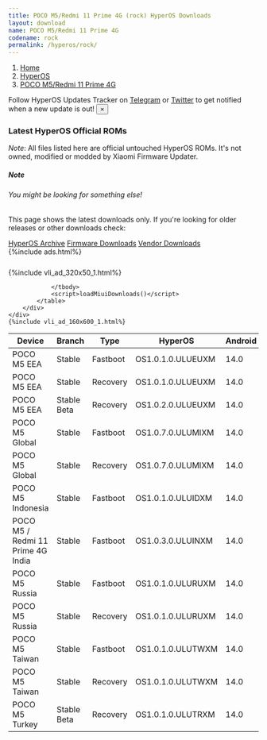 ```yaml
---
title: POCO M5/Redmi 11 Prime 4G (rock) HyperOS Downloads
layout: download
name: POCO M5/Redmi 11 Prime 4G
codename: rock
permalink: /hyperos/rock/
---
```

<nav aria-label="breadcrumb">
    <ol class="breadcrumb">
        <li class="breadcrumb-item"><a href="/">Home</a></li>
        <li class="breadcrumb-item"><a href="/hyperos/">HyperOS</a></li>
        <li class="breadcrumb-item active" aria-current="page"><a href="/hyperos/rock/">POCO M5/Redmi 11 Prime 4G</a></li>
    </ol>
</nav>
<div class="alert alert-primary alert-dismissible fade show" role="alert">
    Follow HyperOS Updates Tracker on <a href="https://t.me/MIUIUpdatesTracker" class="alert-link">Telegram</a>
     or <a href="https://twitter.com/MiFwUpdater" class="alert-link">Twitter</a> to get notified when a new update is out!
    <button type="button" class="close" data-dismiss="alert" aria-label="Close">
        <span aria-hidden="true">&times;</span>
    </button>
</div>

### Latest HyperOS Official ROMs
*Note*: All files listed here are official untouched HyperOS ROMs. It's not owned, modified or modded by Xiaomi Firmware Updater.
<div class="card">
  <div class="card-body">
    <h5 class="card-title">Note</h5>
    <h6 class="card-subtitle mb-2 text-muted">You might be looking for something else!</h6>
    <p class="card-text">This page shows the latest downloads only.
     If you're looking for older releases or other downloads check:</p>
    <a href="/archive/hyperos/rock/" class="card-link">HyperOS Archive</a>
    <a href="/firmware/rock/" class="card-link">Firmware Downloads</a>
    <a href="/vendor/rock/" class="card-link">Vendor Downloads</a>
  </div>
</div>
{%include ads.html%}
<div class="row justify-content-center">
    <div class="col-10">
        <div class="table-responsive-md" style="margin-top: 25px;">
            {%include vli_ad_320x50_1.html%}
            <table id="miui" class="display dt-responsive nowrap compact table table-striped table-hover table-sm">
                <thead class="thead-dark">
                    <tr>
                        <th data-ref="device">Device</th>
                        <th data-ref="branch">Branch</th>
                        <th data-ref="type">Type</th>
                        <th data-ref="miui">HyperOS</th>
                        <th data-ref="android">Android</th>
                        <th data-ref="size">Size</th>
                        <th data-ref="size">Date</th>
                        <th data-ref="link">Link</th>
                    </tr>
                </thead>
                <tbody>
                <tr><td>POCO M5 EEA</td><td>Stable</td><td>Fastboot</td><td>OS1.0.1.0.ULUEUXM</td><td>14.0</td><td>6.1 GB</td><td>2024-02-02</td><td><a href="/hyperos/rock/stable/OS1.0.1.0.ULUEUXM/">Download</a></td></tr>
<tr><td>POCO M5 EEA</td><td>Stable</td><td>Recovery</td><td>OS1.0.1.0.ULUEUXM</td><td>14.0</td><td>4.0 GB</td><td>2024-01-22</td><td><a href="/hyperos/rock/stable/OS1.0.1.0.ULUEUXM/">Download</a></td></tr>
<tr><td>POCO M5 EEA</td><td>Stable Beta</td><td>Recovery</td><td>OS1.0.2.0.ULUEUXM</td><td>14.0</td><td>4.0 GB</td><td>2024-03-26</td><td><a href="/hyperos/rock/stable beta/OS1.0.2.0.ULUEUXM/">Download</a></td></tr>
<tr><td>POCO M5 Global</td><td>Stable</td><td>Fastboot</td><td>OS1.0.7.0.ULUMIXM</td><td>14.0</td><td>6.5 GB</td><td>2024-03-22</td><td><a href="/hyperos/rock/stable/OS1.0.7.0.ULUMIXM/">Download</a></td></tr>
<tr><td>POCO M5 Global</td><td>Stable</td><td>Recovery</td><td>OS1.0.7.0.ULUMIXM</td><td>14.0</td><td>4.0 GB</td><td>2024-03-22</td><td><a href="/hyperos/rock/stable/OS1.0.7.0.ULUMIXM/">Download</a></td></tr>
<tr><td>POCO M5 Indonesia</td><td>Stable</td><td>Fastboot</td><td>OS1.0.1.0.ULUIDXM</td><td>14.0</td><td>5.9 GB</td><td>2024-03-01</td><td><a href="/hyperos/rock/stable/OS1.0.1.0.ULUIDXM/">Download</a></td></tr>
<tr><td>POCO M5 / Redmi 11 Prime 4G India</td><td>Stable</td><td>Fastboot</td><td>OS1.0.3.0.ULUINXM</td><td>14.0</td><td>5.2 GB</td><td>2024-02-22</td><td><a href="/hyperos/rock/stable/OS1.0.3.0.ULUINXM/">Download</a></td></tr>
<tr><td>POCO M5 Russia</td><td>Stable</td><td>Fastboot</td><td>OS1.0.1.0.ULURUXM</td><td>14.0</td><td>6.1 GB</td><td>2024-03-01</td><td><a href="/hyperos/rock/stable/OS1.0.1.0.ULURUXM/">Download</a></td></tr>
<tr><td>POCO M5 Russia</td><td>Stable</td><td>Recovery</td><td>OS1.0.1.0.ULURUXM</td><td>14.0</td><td>4.0 GB</td><td>2024-02-18</td><td><a href="/hyperos/rock/stable/OS1.0.1.0.ULURUXM/">Download</a></td></tr>
<tr><td>POCO M5 Taiwan</td><td>Stable</td><td>Fastboot</td><td>OS1.0.1.0.ULUTWXM</td><td>14.0</td><td>5.5 GB</td><td>2024-02-28</td><td><a href="/hyperos/rock/stable/OS1.0.1.0.ULUTWXM/">Download</a></td></tr>
<tr><td>POCO M5 Taiwan</td><td>Stable</td><td>Recovery</td><td>OS1.0.1.0.ULUTWXM</td><td>14.0</td><td>3.9 GB</td><td>2024-02-18</td><td><a href="/hyperos/rock/stable/OS1.0.1.0.ULUTWXM/">Download</a></td></tr>
<tr><td>POCO M5 Turkey</td><td>Stable Beta</td><td>Recovery</td><td>OS1.0.1.0.ULUTRXM</td><td>14.0</td><td>4.0 GB</td><td>2024-02-18</td><td><a href="/hyperos/rock/stable beta/OS1.0.1.0.ULUTRXM/">Download</a></td></tr>

                </tbody>
                <script>loadMiuiDownloads()</script>
            </table>
        </div>
    </div>
    {%include vli_ad_160x600_1.html%}
</div>
